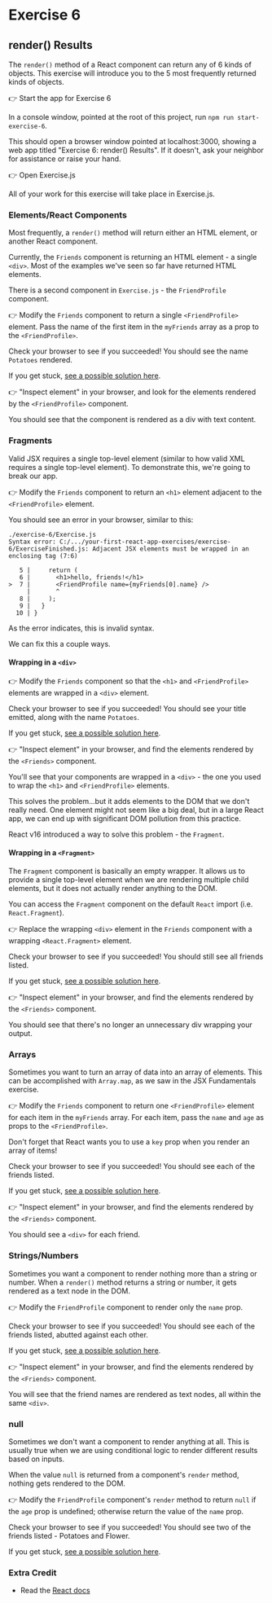 # Exercise 6
## render() Results

The `render()` method of a React component can return any of 6 kinds of objects. This exercise will introduce you to the 5 most frequently returned kinds of objects.

👉 Start the app for Exercise 6

In a console window, pointed at the root of this project, run `npm run start-exercise-6`.

This should open a browser window pointed at localhost:3000, showing a web app titled "Exercise 6: render() Results". If it doesn't, ask your neighbor for assistance or raise your hand.

👉 Open Exercise.js

All of your work for this exercise will take place in Exercise.js.

### Elements/React Components

Most frequently, a `render()` method will return either an HTML element, or another React component.

Currently, the `Friends` component is returning an HTML element - a single `<div>`. Most of the examples we've seen so far have returned HTML elements.

There is a second component in `Exercise.js` - the `FriendProfile` component.

👉 Modify the `Friends` component to return a single `<FriendProfile>` element. Pass the name of the first item in the `myFriends` array as a prop to the `<FriendProfile>`.

Check your browser to see if you succeeded! You should see the name `Potatoes` rendered.

If you get stuck, [see a possible solution here](./SOLUTIONS.md#react-components).

👉 "Inspect element" in your browser, and look for the elements rendered by the `<FriendProfile>` component.

You should see that the component is rendered as a div with text content.

### Fragments

Valid JSX requires a single top-level element (similar to how valid XML requires a single top-level element). To demonstrate this, we're going to break our app.

👉 Modify the `Friends` component to return an `<h1>` element adjacent to the `<FriendProfile>` element. 

You should see an error in your browser, similar to this:

```
./exercise-6/Exercise.js
Syntax error: C:/.../your-first-react-app-exercises/exercise-6/ExerciseFinished.js: Adjacent JSX elements must be wrapped in an enclosing tag (7:6)

   5 |     return (
   6 |       <h1>hello, friends!</h1>
>  7 |       <FriendProfile name={myFriends[0].name} />
     |       ^
   8 |     );
   9 |   }
  10 | }
```

As the error indicates, this is invalid syntax.

We can fix this a couple ways.

#### Wrapping in a `<div>`

👉 Modify the `Friends` component so that the `<h1>` and `<FriendProfile>` elements are wrapped in a `<div>` element. 

Check your browser to see if you succeeded! You should see your title emitted, along with the name `Potatoes`.

If you get stuck, [see a possible solution here](./SOLUTIONS.md#wrapping-in-a-div).

👉 "Inspect element" in your browser, and find the elements rendered by the `<Friends>` component.

You'll see that your components are wrapped in a `<div>` - the one you used to wrap the `<h1>` and `<FriendProfile>` elements.

This solves the problem...but it adds elements to the DOM that we don't really need. One element might not seem like a big deal, but in a large React app, we can end up with significant DOM pollution from this practice. 

React v16 introduced a way to solve this problem - the `Fragment`.

#### Wrapping in a `<Fragment>`

The `Fragment` component is basically an empty wrapper. It allows us to provide a single top-level element when we are rendering multiple child elements, but it does not actually render anything to the DOM.

You can access the `Fragment` component on the default `React` import (i.e. `React.Fragment`).

👉 Replace the wrapping `<div>` element in the `Friends` component with a wrapping `<React.Fragment>` element.

Check your browser to see if you succeeded! You should still see all friends listed.

If you get stuck, [see a possible solution here](./SOLUTIONS.md#wrapping-in-a-fragment).

👉 "Inspect element" in your browser, and find the elements rendered by the `<Friends>` component.

You should see that there's no longer an unnecessary div wrapping your output.

### Arrays

Sometimes you want to turn an array of data into an array of elements. This can be accomplished with `Array.map`, as we saw in the JSX Fundamentals exercise.

👉 Modify the `Friends` component to return one `<FriendProfile>` element for each item in the `myFriends` array. For each item, pass the `name` and `age` as props to the `<FriendProfile>`.

Don't forget that React wants you to use a `key` prop when you render an array of items!

Check your browser to see if you succeeded! You should see each of the friends listed.

If you get stuck, [see a possible solution here](./SOLUTIONS.md#arrays).

👉 "Inspect element" in your browser, and find the elements rendered by the `<Friends>` component.

You should see a `<div>` for each friend.

### Strings/Numbers

Sometimes you want a component to render nothing more than a string or number. When a `render()` method returns a string or number, it gets rendered as a text node in the DOM.

👉 Modify the `FriendProfile` component to render only the `name` prop. 

Check your browser to see if you succeeded! You should see each of the friends listed, abutted against each other.

If you get stuck, [see a possible solution here](./SOLUTIONS.md#strings-or-numbers).

👉 "Inspect element" in your browser, and find the elements rendered by the `<Friends>` component.

You will see that the friend names are rendered as text nodes, all within the same `<div>`.

### null

Sometimes we don't want a component to render anything at all. This is usually true when we are using conditional logic to render different results based on inputs. 

When the value `null` is returned from a component's `render` method, nothing gets rendered to the DOM. 

👉 Modify the `FriendProfile` component's `render` method to return `null` if the `age` prop is undefined; otherwise return the value of the `name` prop. 

Check your browser to see if you succeeded! You should see two of the friends listed - Potatoes and Flower.

If you get stuck, [see a possible solution here](./SOLUTIONS.md#null).

### Extra Credit

* Read the [React docs](https://reactjs.org/docs/hello-world.html)
